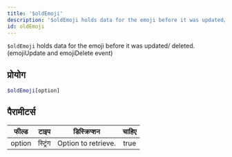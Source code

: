 ```yaml
---
title: '$oldEmoji'
description: '$oldEmoji holds data for the emoji before it was updated/ deleted. (emojiUpdate and emojiDelete event)'
id: oldEmoji
---
```


`$oldEmoji` holds data for the emoji before it was updated/ deleted. (emojiUpdate and emojiDelete event)

## प्रोयोग

```php
$oldEmoji[option]
```

## पैरामीटर्स

| फील्ड  | टाइप     | डिस्क्रिप्शन        | चाहिए |
| ------ | -------- | ------------------- |:-----:|
| option | स्ट्रिंग | Option to retrieve. | true  |